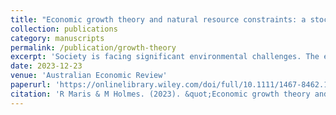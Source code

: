 ```yaml
---
title: "Economic growth theory and natural resource constraints: a stocktake and critical assessment"
collection: publications
category: manuscripts
permalink: /publication/growth-theory
excerpt: 'Society is facing significant environmental challenges. The effects of climate change, biodiversity loss and environmental degradation are being increasingly felt worldwide. In recent years, researchers have attempted to adapt neoclassical and endogenous growth theory to account for constraints imposed by scarce natural resources. In this article, we review where, and how, researchers tend to incorporate natural resources and natural capital into growth theory. We then outline areas and questions that remain unanswered, including how novel impact investing and the eroding trade-off between GDP and the environment affect growth theory.'
date: 2023-12-23
venue: 'Australian Economic Review'
paperurl: 'https://onlinelibrary.wiley.com/doi/full/10.1111/1467-8462.12505'
citation: 'R Maris & M Holmes. (2023). &quot;Economic growth theory and natural resource constraints: a stocktake and critical assessment.&quot; <i>Australian Economic Review</i>. 56(2).'
---
```

